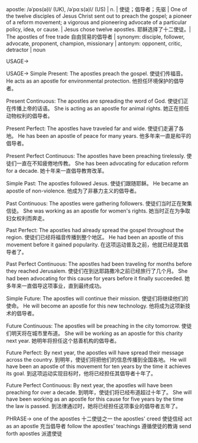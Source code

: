 apostle: /əˈpɒs(ə)l/ (UK), /əˈpɑːs(ə)l/ (US) | n. | 使徒；倡导者；先驱 | One of the twelve disciples of Jesus Christ sent out to preach the gospel; a pioneer of a reform movement; a vigorous and pioneering advocate of a particular policy, idea, or cause. | Jesus chose twelve apostles. 耶稣选择了十二使徒。| The apostles of free trade 自由贸易的倡导者 | synonym: disciple, follower, advocate, proponent, champion, missionary | antonym: opponent, critic, detractor | noun

USAGE->

USAGE->
Simple Present:
The apostles preach the gospel. 使徒们传福音。
He acts as an apostle for environmental protection. 他担任环境保护的倡导者。

Present Continuous:
The apostles are spreading the word of God. 使徒们正在传播上帝的话语。
She is acting as an apostle for animal rights. 她正在担任动物权利的倡导者。

Present Perfect:
The apostles have traveled far and wide. 使徒们走遍了各地。
He has been an apostle of peace for many years. 他多年来一直是和平的倡导者。

Present Perfect Continuous:
The apostles have been preaching tirelessly. 使徒们一直在不知疲倦地传教。
She has been advocating for education reform for a decade. 她十年来一直倡导教育改革。

Simple Past:
The apostles followed Jesus. 使徒们跟随耶稣。
He became an apostle of non-violence. 他成为了非暴力主义的倡导者。

Past Continuous:
The apostles were gathering followers. 使徒们当时正在聚集信徒。
She was working as an apostle for women's rights. 她当时正在为争取妇女权利而奔走。

Past Perfect:
The apostles had already spread the gospel throughout the region. 使徒们已经将福音传播到整个地区。
He had been an apostle of this movement before it gained popularity. 在这项运动普及之前，他就已经是其倡导者了。

Past Perfect Continuous:
The apostles had been traveling for months before they reached Jerusalem. 使徒们在到达耶路撒冷之前已经旅行了几个月。
She had been advocating for this cause for years before it finally succeeded. 她多年来一直倡导这项事业，直到最终成功。

Simple Future:
The apostles will continue their mission. 使徒们将继续他们的使命。
He will become an apostle for this new technology. 他将成为这项新技术的倡导者。

Future Continuous:
The apostles will be preaching in the city tomorrow. 使徒们明天将在城市里布道。
She will be working as an apostle for this charity next year. 她明年将担任这个慈善机构的倡导者。

Future Perfect:
By next year, the apostles will have spread their message across the country. 到明年，使徒们将把他们的信息传播到全国各地。
He will have been an apostle of this movement for ten years by the time it achieves its goal. 到这项运动实现目标时，他将已经担任其倡导者十年了。

Future Perfect Continuous:
By next year, the apostles will have been preaching for over a decade. 到明年，使徒们将已经布道超过十年了。
She will have been working as an apostle for this cause for five years by the time the law is passed. 到法律通过时，她将已经担任这项事业的倡导者五年了。


PHRASE->
one of the apostles 十二使徒之一
the apostles' creed 使徒信经
act as an apostle 充当倡导者
follow the apostles' teachings  遵循使徒的教诲
send forth apostles 派遣使徒
